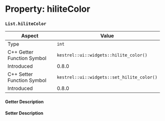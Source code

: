 
# Property: hiliteColor
### `List.hiliteColor`

| Aspect | Value |
| --- | --- |
| Type | `int` |
| C++ Getter Function Symbol | `kestrel::ui::widgets::hilite_color()` |
| Introduced | 0.8.0 |
| C++ Setter Function Symbol | `kestrel::ui::widgets::set_hilite_color()` |
| Introduced | 0.8.0 |

#### Getter Description

#### Setter Description

